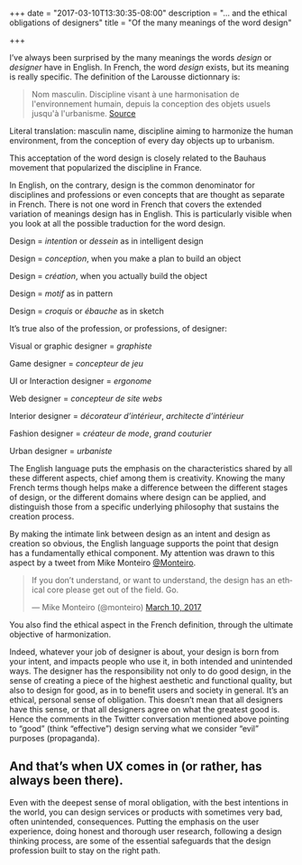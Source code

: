 +++
date = "2017-03-10T13:30:35-08:00"
description = "... and the ethical obligations of designers"
title = "Of the many meanings of the word design"

+++

I’ve always been surprised by the many meanings the words *design* or *designer* have in English. In French, the word *design* exists, but its meaning is really specific. The definition of the Larousse dictionnary is:

>Nom masculin. Discipline visant à une harmonisation de l'environnement humain, depuis la conception des objets usuels jusqu'à l'urbanisme. 
>[Source](http://www.larousse.fr/dictionnaires/francais/design/24461?q=design#24339)

Literal translation: masculin name, discipline aiming to harmonize the human environment, from the conception of every day objects up to urbanism.

This acceptation of the word design is closely related to the Bauhaus movement that popularized the discipline in France. 

In English, on the contrary, design is the common denominator for disciplines and professions or even concepts that are thought as separate in French. There is not one word in French that covers the extended variation of meanings design has in English. This is particularly visible when you look at all the possible traduction for the word design.

Design = *intention* or *dessein* as in intelligent design

Design = *conception*, when you make a plan to build an object

Design = *création*, when you actually build the object

Design = *motif* as in pattern

Design = *croquis* or *ébauche* as in sketch

It’s true also of the profession, or professions, of designer:

Visual or graphic designer = *graphiste*

Game designer = *concepteur de jeu*

UI or Interaction designer = *ergonome* 

Web designer = *concepteur de site webs*

Interior designer = *décorateur d’intérieur*, *architecte d’intérieur*

Fashion designer = *créateur de mode*, *grand couturier*

Urban designer = *urbaniste*

The English language puts the emphasis on the characteristics shared by all these different aspects, chief among them is creativity. Knowing the many French terms though helps make a difference between the different stages of design, or the different domains where design can be applied, and distinguish those from a specific underlying philosophy that sustains the creation process. 

By making the intimate link between design as an intent and design as creation so obvious, the English language supports the point that design has a fundamentally ethical component. My attention was drawn to this aspect by a tweet from Mike Monteiro [@Monteiro](https://twitter.com/monteiro). 

<blockquote class="twitter-tweet" data-lang="en"><p lang="en" dir="ltr">If you don’t understand, or want to understand, the design has an ethical core please get out of the field. Go.</p>&mdash; Mike Monteiro (@monteiro) <a href="https://twitter.com/monteiro/status/840227522423930880">March 10, 2017</a></blockquote>
<script async src="//platform.twitter.com/widgets.js" charset="utf-8"></script>

You also find the ethical aspect in the French definition, through the ultimate objective of harmonization.


Indeed, whatever your job of designer is about, your design is born from your intent, and impacts people who use it, in both intended and unintended ways. The designer has the responsibility not only to do good design, in the sense of creating a piece of the highest aesthetic and functional quality, but also to design for good, as in to benefit users and society in general. It’s an ethical, personal sense of obligation. This doesn’t mean that all designers have this sense, or that all designers agree on what the greatest good is. Hence the comments in the Twitter conversation mentioned above pointing to “good” (think “effective”) design serving what we consider “evil” purposes (propaganda). 

## And that’s when UX comes in (or rather, has always been there). 

Even with the deepest sense of moral obligation, with the best intentions in the world, you can design services or products with sometimes very bad, often unintended, consequences. Putting the emphasis on the user experience, doing honest and thorough user research, following a design thinking process, are some of the essential safeguards that the design profession built to stay on the right path.
